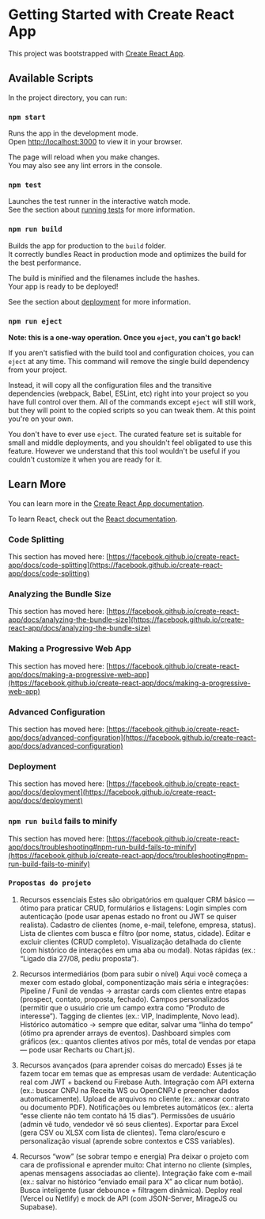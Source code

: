 # Getting Started with Create React App

This project was bootstrapped with [Create React App](https://github.com/facebook/create-react-app).

## Available Scripts

In the project directory, you can run:

### `npm start`

Runs the app in the development mode.\
Open [http://localhost:3000](http://localhost:3000) to view it in your browser.

The page will reload when you make changes.\
You may also see any lint errors in the console.

### `npm test`

Launches the test runner in the interactive watch mode.\
See the section about [running tests](https://facebook.github.io/create-react-app/docs/running-tests) for more information.

### `npm run build`

Builds the app for production to the `build` folder.\
It correctly bundles React in production mode and optimizes the build for the best performance.

The build is minified and the filenames include the hashes.\
Your app is ready to be deployed!

See the section about [deployment](https://facebook.github.io/create-react-app/docs/deployment) for more information.

### `npm run eject`

**Note: this is a one-way operation. Once you `eject`, you can't go back!**

If you aren't satisfied with the build tool and configuration choices, you can `eject` at any time. This command will remove the single build dependency from your project.

Instead, it will copy all the configuration files and the transitive dependencies (webpack, Babel, ESLint, etc) right into your project so you have full control over them. All of the commands except `eject` will still work, but they will point to the copied scripts so you can tweak them. At this point you're on your own.

You don't have to ever use `eject`. The curated feature set is suitable for small and middle deployments, and you shouldn't feel obligated to use this feature. However we understand that this tool wouldn't be useful if you couldn't customize it when you are ready for it.

## Learn More

You can learn more in the [Create React App documentation](https://facebook.github.io/create-react-app/docs/getting-started).

To learn React, check out the [React documentation](https://reactjs.org/).

### Code Splitting

This section has moved here: [https://facebook.github.io/create-react-app/docs/code-splitting](https://facebook.github.io/create-react-app/docs/code-splitting)

### Analyzing the Bundle Size

This section has moved here: [https://facebook.github.io/create-react-app/docs/analyzing-the-bundle-size](https://facebook.github.io/create-react-app/docs/analyzing-the-bundle-size)

### Making a Progressive Web App

This section has moved here: [https://facebook.github.io/create-react-app/docs/making-a-progressive-web-app](https://facebook.github.io/create-react-app/docs/making-a-progressive-web-app)

### Advanced Configuration

This section has moved here: [https://facebook.github.io/create-react-app/docs/advanced-configuration](https://facebook.github.io/create-react-app/docs/advanced-configuration)

### Deployment

This section has moved here: [https://facebook.github.io/create-react-app/docs/deployment](https://facebook.github.io/create-react-app/docs/deployment)

### `npm run build` fails to minify

This section has moved here: [https://facebook.github.io/create-react-app/docs/troubleshooting#npm-run-build-fails-to-minify](https://facebook.github.io/create-react-app/docs/troubleshooting#npm-run-build-fails-to-minify)


### `Propostas do projeto` 

1. Recursos essenciais
Estes são obrigatórios em qualquer CRM básico — ótimo para praticar CRUD, formulários e listagens:
Login simples com autenticação (pode usar apenas estado no front ou JWT se quiser realista).
Cadastro de clientes (nome, e-mail, telefone, empresa, status).
Lista de clientes com busca e filtro (por nome, status, cidade).
Editar e excluir clientes (CRUD completo).
Visualização detalhada do cliente (com histórico de interações em uma aba ou modal).
Notas rápidas (ex.: “Ligado dia 27/08, pediu proposta”).

2. Recursos intermediários (bom para subir o nível)
Aqui você começa a mexer com estado global, componentização mais séria e integrações:
Pipeline / Funil de vendas → arrastar cards com clientes entre etapas (prospect, contato, proposta, fechado).
Campos personalizados (permitir que o usuário crie um campo extra como “Produto de interesse”).
Tagging de clientes (ex.: VIP, Inadimplente, Novo lead).
Histórico automático → sempre que editar, salvar uma “linha do tempo” (ótimo pra aprender arrays de eventos).
Dashboard simples com gráficos (ex.: quantos clientes ativos por mês, total de vendas por etapa — pode usar Recharts ou Chart.js).

3. Recursos avançados (para aprender coisas do mercado)
Esses já te fazem tocar em temas que as empresas usam de verdade:
Autenticação real com JWT + backend ou Firebase Auth.
Integração com API externa (ex.: buscar CNPJ na Receita WS ou OpenCNPJ e preencher dados automaticamente).
Upload de arquivos no cliente (ex.: anexar contrato ou documento PDF).
Notificações ou lembretes automáticos (ex.: alerta “esse cliente não tem contato há 15 dias”).
Permissões de usuário (admin vê tudo, vendedor vê só seus clientes).
Exportar para Excel (gera CSV ou XLSX com lista de clientes).
Tema claro/escuro e personalização visual (aprende sobre contextos e CSS variables).

4. Recursos “wow” (se sobrar tempo e energia)
Pra deixar o projeto com cara de profissional e aprender muito:
Chat interno no cliente (simples, apenas mensagens associadas ao cliente).
Integração fake com e-mail (ex.: salvar no histórico “enviado email para X” ao clicar num botão).
Busca inteligente (usar debounce + filtragem dinâmica).
Deploy real (Vercel ou Netlify) e mock de API (com JSON-Server, MirageJS ou Supabase).